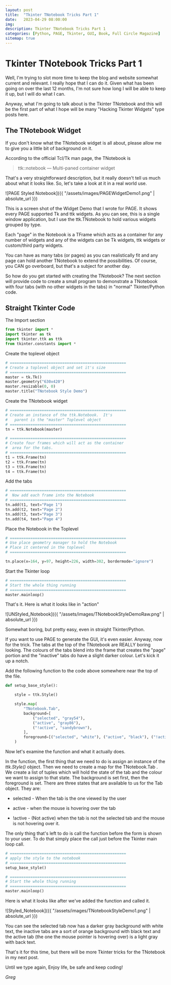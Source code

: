```yaml
---
layout: post
title:  "Tkinter TNotebook Tricks Part 1"
date:   2023-04-29 08:00:00
img: 
description: Tkinter TNotebook Tricks Part 1
categories: [Python, PAGE, Tkinter, GUI, Book, Full Circle Magazine]
sitemap: true
---
```


# Tkinter TNotebook Tricks Part 1

Well, I'm trying to slot more time to keep the blog and website somewhat current and relevant.  I really hope that I can do it.  Given what has been going on over the last 12 months, I'm not sure how long I will be able to keep it up, but I will do what I can.

Anyway, what I'm going to talk about is the Tkinter TNotebook and this will be the first part of what I hope will be many "Hacking Tkinter Widgets" type posts here.

## The TNotebook Widget

If you don't know what the TNotebook widget is all about, please allow me to give you a little bit of background on it.

According to the official Tcl/Tk man page, the TNotebook is 

>  ttk::notebook — Multi-paned container widget

That's a very straightforward description, but it really doesn't tell us much about what it looks like.  So, let's take a look at it in a real world use.

![PAGE Styled Notebook]({{ "/assets/images/PAGEWidgetDemo1.png" | absolute_url }})

This is a screen shot of the Widget Demo that I wrote for PAGE.  It shows every PAGE supported Tk and ttk widgets.  As you can see, this is a single window application, but I use the ttk.TNotebook to hold various widgets grouped by type.  

Each "page" in the Notebook is a TFrame which acts as a container for any number of widgets and any of the widgets can be Tk widgets, ttk widgets or custom/third party widgets.  

You can have as many tabs (or pages) as you can realistically fit and any page can hold another TNotebook to extend the possibilities.  Of course, you CAN go overboard, but that's a subject for another day.

So how do you get started with creating the TNotebook?  The next section will provide code to create a small program to demonstrate a TNotebook with four tabs (with no other widgets in the tabs) in "normal" Tkinter/Python code.

## Straight Tkinter Code

The Import section

```python
from tkinter import *
import tkinter as tk
import tkinter.ttk as ttk
from tkinter.constants import *
```

Create the toplevel object

```python
# ===================================================
# Create a toplevel object and set it's size
# ===================================================
master = tk.Tk()
master.geometry("630x420")
master.resizable(0, 0)
master.title("TNotebook Style Demo")
```

Create the TNotebook widget

```python
# ===================================================
# Create an instance of the ttk.Notebook.  It's
#   parent is the "master" Toplevel object
# ===================================================
tn = ttk.Notebook(master)

# ===================================================
# Create four frames which will act as the container
#  area for the tabs.
# ===================================================
t1 = ttk.Frame(tn)
t2 = ttk.Frame(tn)
t3 = ttk.Frame(tn)
t4 = ttk.Frame(tn)
```

Add the tabs

```python
# ===================================================
#  Now add each frame into the Notebook
# ===================================================
tn.add(t1, text="Page 1")
tn.add(t2, text="Page 2")
tn.add(t3, text="Page 3")
tn.add(t4, text="Page 4")
```

Place the Notebook in the Toplevel

```python
# ===================================================
# Use place geometry manager to hold the Notebook
# Place it centered in the toplevel
# ===================================================

tn.place(x=164, y=97, height=226, width=302, bordermode="ignore")
```

Start the Tkinter loop

```python
# ===================================================
# Start the whole thing running
# ===================================================
master.mainloop()
```

That's it.  Here is what it looks like in "action"

![UNStyled_Notebook]({{ "/assets/images/TNotebookStyleDemoRaw.png" | absolute_url }})

Somewhat boring, but pretty easy, even in straight Tkinter/Python.

If you want to use PAGE to generate the GUI, it's even easier.
Anyway, now for the trick.  The tabs at the top of the TNotebook are REALLY boring looking.  The colours of the tabs blend into the frame that creates the "page" portion and the "inactive" tabs do have a slight darker colour.  Let's kick it up a notch.

Add the following function to the code above somewhere near the top of the file.

```python
def setup_base_style():

    style = ttk.Style()

    style.map(
        "TNotebook.Tab",
        background=[
            ("selected", "gray54"),
            ("active", "gray86"),
            ("!active", "sandybrown"),
        ],
        foreground=[("selected", "white"), ("active", "black"), ("!active", "black")],
    )
```

Now let's examine the function and what it actually does.

In the function, the first thing that we need to do is assign an instance of the *ttk.Style()* object.  Then we need to create a map for the TNotebook.Tab .  We create a list of tuples which will hold the state of the tab and the colour we want to assign to that state.  The background is set first, then the foreground is set.  There are three states that are available to us for the Tab object.  They are:

- selected - When the tab is the one viewed by the user

- active - when the mouse is hovering over the tab

- !active - (Not active) when the tab is not the selected tab and the mouse is not hovering over it.

The only thing that's left to do is call the function before the form is shown to your user.   To do that simply place the call just before the Tkinter main loop call.

```python
# ===================================================
# apply the style to the notebook
# ===================================================
setup_base_style()

# ===================================================
# Start the whole thing running
# ===================================================
master.mainloop()
```

Here is what it looks like after we've added the function and called it.

![Styled_Notebook]({{ "/assets/images/TNotebookStyleDemo1.png" | absolute_url }})

You can see the selected tab now has a darker gray background with white text, the inactive tabs are a sort of orange background with black text and the active tab (the one the mouse pointer is hovering over) is a light gray with back text.

That's it for this time, but there will be more Tkinter tricks for the TNotebook in my next post.

Until we type again, Enjoy life, be safe and keep coding!

*Greg*
